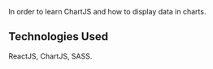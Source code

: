 In order to learn ChartJS and how to display data in charts.

## Technologies Used

ReactJS, ChartJS, SASS.

